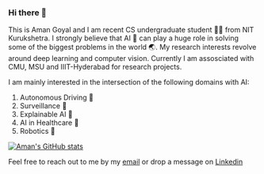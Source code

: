 ### Hi there 👋

This is Aman Goyal and I am recent CS undergraduate student 👨‍🎓 from NIT Kurukshetra. I strongly believe that AI 🤖 can play a huge role in solving some of the biggest problems in the world 🌏. My research interests revolve around deep learning and computer vision.
Currently I am assosciated with CMU, MSU and IIIT-Hyderabad for research projects. 

I am mainly interested in the intersection of the following domains with AI:

1. Autonomous Driving 🚗
2. Surveillance 🎥
3. Explainable AI 🧠
4. AI in Healthcare 🏥
5. Robotics 🤖

[![Aman's GitHub stats](https://github-readme-stats.vercel.app/api?username=AmanGoyal99)](https://github.com/anuraghazra/github-readme-stats)


Feel free to reach out to me by my [email](aman.goyal1099@gmail.com) or drop a message on [Linkedin](https://www.linkedin.com/in/amangoyal99/)




<!--
**AmanGoyal99/AmanGoyal99** is a ✨ _special_ ✨ repository because its `README.md` (this file) appears on your GitHub profile.

Here are some ideas to get you started:

- 🔭 I’m currently working on ...
- 🌱 I’m currently learning ...
- 👯 I’m looking to collaborate on ...
- 🤔 I’m looking for help with ...
- 💬 Ask me about ...
- 📫 How to reach me: ...
- 😄 Pronouns: ...
- ⚡ Fun fact: ...
-->
